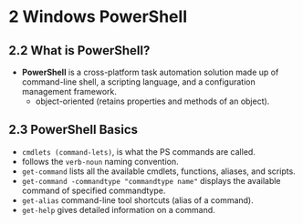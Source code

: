 # 2 Windows PowerShell

## 2.2 What is PowerShell?
- **PowerShell** is a cross-platform task automation solution made up of command-line shell, a scripting language, and a configuration management framework.
    - object-oriented (retains properties and methods of an object).

## 2.3 PowerShell Basics
- `cmdlets (command-lets)`, is what the PS commands are called.
- follows the `verb-noun` naming convention.
- `get-command` lists all the available cmdlets, functions, aliases, and scripts.
- `get-command -commandtype "commandtype name"` displays the available command of specified commandtype.
- `get-alias` command-line tool shortcuts (alias of a command).
- `get-help` gives detailed information on a command.